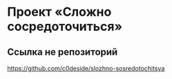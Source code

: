 # Проект «Сложно сосредоточиться»

## Ссылка не репозиторий

https://github.com/c0deside/slozhno-sosredotochitsya
